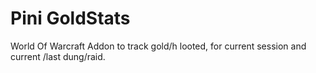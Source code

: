 # Pini GoldStats
World Of Warcraft Addon to track gold/h looted, for current session and current /last dung/raid.
